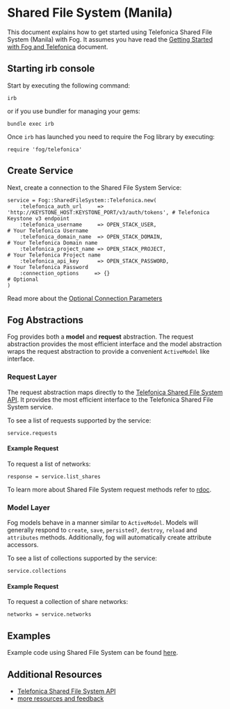 # Shared File System (Manila)

This document explains how to get started using Telefonica Shared File System (Manila) with Fog. It assumes you have read the [Getting Started with Fog and Telefonica](getting_started.md) document.

## Starting irb console

Start by executing the following command:
```
irb
```

or if you use bundler for managing your gems:
```
bundle exec irb
```

Once `irb` has launched you need to require the Fog library by executing:
```
require 'fog/telefonica'
```
## Create Service

Next, create a connection to the Shared File System Service:
```
service = Fog::SharedFileSystem::Telefonica.new(
	:telefonica_auth_url     => 'http://KEYSTONE_HOST:KEYSTONE_PORT/v3/auth/tokens', # Telefonica Keystone v3 endpoint
	:telefonica_username     => OPEN_STACK_USER,                                     # Your Telefonica Username
	:telefonica_domain_name  => OPEN_STACK_DOMAIN,                                   # Your Telefonica Domain name
	:telefonica_project_name => OPEN_STACK_PROJECT,                                  # Your Telefonica Project name
	:telefonica_api_key      => OPEN_STACK_PASSWORD,                                 # Your Telefonica Password
	:connection_options     => {}                                                   # Optional
)
```

Read more about the [Optional Connection Parameters](common/connection_params.md)

## Fog Abstractions

Fog provides both a **model** and **request** abstraction. The request abstraction provides the most efficient interface and the model abstraction wraps the request abstraction to provide a convenient `ActiveModel` like interface.

### Request Layer

The request abstraction maps directly to the [Telefonica Shared File System API](http://developer.telefonica.org/api-ref/shared-file-systems). It provides the most efficient interface to the Telefonica Shared File System service.

To see a list of requests supported by the service:
```
service.requests
```

#### Example Request

To request a list of networks:
```
response = service.list_shares
```

To learn more about Shared File System request methods refer to [rdoc](http://www.rubydoc.info/gems/fog-telefonica/Fog/SharedFileSystem/Telefonica/Real).

### Model Layer

Fog models behave in a manner similar to `ActiveModel`. Models will generally respond to `create`, `save`,  `persisted?`, `destroy`, `reload` and `attributes` methods. Additionally, fog will automatically create attribute accessors.

To see a list of collections supported by the service:
```
service.collections
```

#### Example Request

To request a collection of share networks:
```
networks = service.networks
```

## Examples

Example code using Shared File System can be found [here](https://github.com/fog/fog-telefonica/tree/master/examples/share).

## Additional Resources

* [Telefonica Shared File System API](http://developer.telefonica.org/api-ref/shared-file-systems/)
* [more resources and feedback](common/resources.md)
